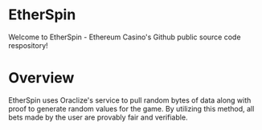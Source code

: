 # EtherSpin
Welcome to EtherSpin - Ethereum Casino's Github public source code respository!

# Overview

EtherSpin uses Oraclize's service to pull random bytes of data along with proof to generate random values for the game. By utilizing this method, all bets made by the user are provably fair and verifiable. 
